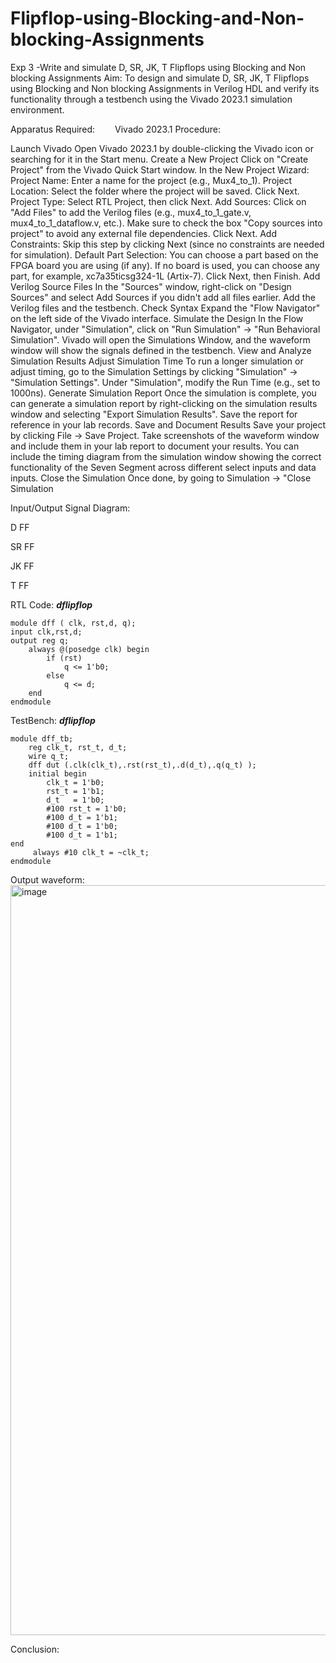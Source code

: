 # Flipflop-using-Blocking-and-Non-blocking-Assignments
Exp 3 -Write and simulate D, SR, JK, T Flipflops using Blocking and Non blocking Assignments
   Aim: To design and simulate D, SR, JK, T Flipflops using Blocking and Non blocking Assignments in Verilog HDL and verify its functionality through a testbench using the Vivado 2023.1 simulation environment.
   
  Apparatus Required:
  Vivado 2023.1
Procedure:

Launch Vivado Open Vivado 2023.1 by double-clicking the Vivado icon or searching for it in the Start menu. 
Create a New Project Click on "Create Project" from the Vivado Quick Start window. In the New Project Wizard: Project Name: Enter a name for the project (e.g., Mux4_to_1). 
Project Location: Select the folder where the project will be saved. Click Next. 
Project Type: Select RTL Project, then click Next. Add Sources: Click on "Add Files" to add the Verilog files (e.g., mux4_to_1_gate.v, mux4_to_1_dataflow.v, etc.). 
Make sure to check the box "Copy sources into project" to avoid any external file dependencies. 
Click Next.
Add Constraints: Skip this step by clicking Next (since no constraints are needed for simulation). 
Default Part Selection: You can choose a part based on the FPGA board you are using (if any). 
If no board is used, you can choose any part, for example, xc7a35ticsg324-1L (Artix-7). 
Click Next, then Finish.
Add Verilog Source Files In the "Sources" window, right-click on "Design Sources" and select Add Sources if you didn't add all files earlier.
Add the Verilog files and the testbench. 
Check Syntax Expand the "Flow Navigator" on the left side of the Vivado interface. 
Simulate the Design In the Flow Navigator, under "Simulation", click on "Run Simulation" → "Run Behavioral Simulation". 
Vivado will open the Simulations Window, and the waveform window will show the signals defined in the testbench. 
View and Analyze Simulation Results Adjust Simulation Time To run a longer simulation or adjust timing, go to the Simulation Settings by clicking "Simulation" → "Simulation Settings". Under "Simulation", modify the Run Time (e.g., set to 1000ns).
Generate Simulation Report Once the simulation is complete, you can generate a simulation report by right-clicking on the simulation results window and selecting "Export Simulation Results".
Save the report for reference in your lab records. Save and Document Results Save your project by clicking File → Save Project.
Take screenshots of the waveform window and include them in your lab report to document your results. 
You can include the timing diagram from the simulation window showing the correct functionality of the Seven Segment across different select inputs and data inputs. 
Close the Simulation Once done, by going to Simulation → "Close Simulation

Input/Output Signal Diagram:

D FF

SR FF

JK FF

T FF


RTL Code:
***dflipflop***
```
module dff ( clk, rst,d, q);
input clk,rst,d;
output reg q;
    always @(posedge clk) begin
        if (rst)   
            q <= 1'b0;
        else
            q <= d;  
    end
endmodule
```

TestBench:
***dflipflop***
```
module dff_tb;
    reg clk_t, rst_t, d_t;
    wire q_t;
    dff dut (.clk(clk_t),.rst(rst_t),.d(d_t),.q(q_t) );
    initial begin
        clk_t = 1'b0;
        rst_t = 1'b1;  
        d_t   = 1'b0;
        #100 rst_t = 1'b0; 
        #100 d_t = 1'b1;
        #100 d_t = 1'b0;
        #100 d_t = 1'b1;
end
     always #10 clk_t = ~clk_t;
endmodule
```
Output waveform:
<img width="1920" height="1200" alt="image" src="https://github.com/user-attachments/assets/381856ee-0288-4f25-a1ad-073a8741fc7b" />


Conclusion:


